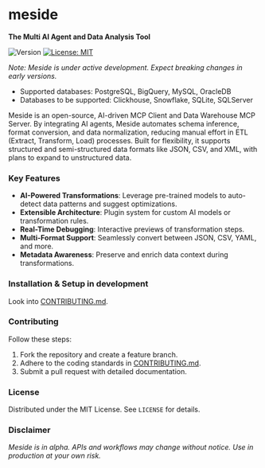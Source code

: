 # meside  
**The Multi AI Agent and Data Analysis Tool**

![Version](https://img.shields.io/badge/version-0.2.0-blue.svg)
[![License: MIT](https://img.shields.io/badge/License-MIT-yellow.svg)](/LICENSE)

*Note: Meside is under active development. Expect breaking changes in early versions.*  

* Supported databases: PostgreSQL, BigQuery, MySQL, OracleDB
* Databases to be supported: Clickhouse, Snowflake, SQLite, SQLServer

Meside is an open-source, AI-driven MCP Client and Data Warehouse MCP Server. By integrating AI agents, Meside automates schema inference, format conversion, and data normalization, reducing manual effort in ETL (Extract, Transform, Load) processes. Built for flexibility, it supports structured and semi-structured data formats like JSON, CSV, and XML, with plans to expand to unstructured data.

### Key Features  
- **AI-Powered Transformations**: Leverage pre-trained models to auto-detect data patterns and suggest optimizations.  
- **Extensible Architecture**: Plugin system for custom AI models or transformation rules.  
- **Real-Time Debugging**: Interactive previews of transformation steps.  
- **Multi-Format Support**: Seamlessly convert between JSON, CSV, YAML, and more.  
- **Metadata Awareness**: Preserve and enrich data context during transformations.

### Installation & Setup in development
Look into [CONTRIBUTING.md](CONTRIBUTING.md).

### Contributing  
Follow these steps:  
1. Fork the repository and create a feature branch.  
2. Adhere to the coding standards in [CONTRIBUTING.md](CONTRIBUTING.md).  
3. Submit a pull request with detailed documentation.  

### License  
Distributed under the MIT License. See `LICENSE` for details.  

### Disclaimer  
*Meside is in alpha. APIs and workflows may change without notice. Use in production at your own risk.*  
